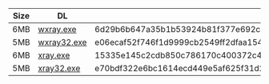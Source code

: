 |    Size   |     DL  | sha512sum |
|  ---  |  ---  |  ---  |
| 6MB | [wxray.exe](https://cdn.jsdelivr.net/gh/googleians/Xray-core@main/wxray.exe) | 6d29b6b647a35b1b53924b81f377e692c12567fb411ad001eb4b87a3a6c221b419fcf80fd12ff48a2f27efc0efeaf2e1efb4f53b7cd961daae9c2310819a9263 |
| 5MB | [wxray32.exe](https://cdn.jsdelivr.net/gh/googleians/Xray-core@main/wxray32.exe) | e06ecaf52f746f1d9999cb2549ff2dfaa154aafed04caff0f119b27928cedd193d130a5d4c638bc420bdbd380ed2bbf8410d806b6ea9d493831e716e0308c1f0 |
| 6MB | [xray.exe](https://cdn.jsdelivr.net/gh/googleians/Xray-core@main/xray.exe) | 15335e145c2cdb850c786170c400372c42723a90f001aeeb1340c6fabf5989f1ad033c3a87483e1f1da81984ed23fbc89600edb4b63b499ba3ad0e32fe348a3d |
| 5MB | [xray32.exe](https://cdn.jsdelivr.net/gh/googleians/Xray-core@main/xray32.exe) | e70bdf322e6bc1614ecd449e5af625f31d2049118ee3e98d632ba44f61d144bc3dbaf570425030015cc99ccb5d194d16be7ead8b78763e9eb9a3dab273e3f2be |
